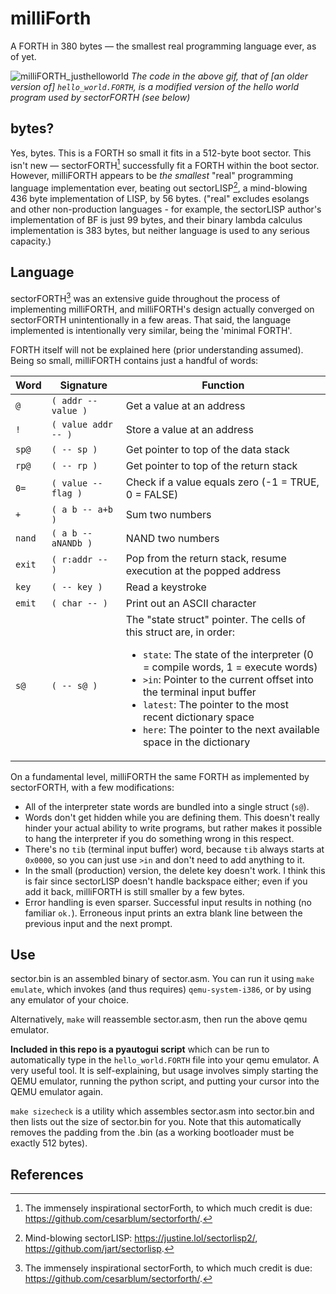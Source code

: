 # milliForth
A FORTH in 380 bytes — the smallest real programming language ever, as of yet.

![milliFORTH_justhelloworld](https://github.com/fuzzballcat/milliForth/assets/57006511/ef3d48cf-1581-4574-8625-8d97b00acaca)
*The code in the above gif, that of \[an older version of\] `hello_world.FORTH`, is a modified version of the hello world program used by sectorFORTH (see below)*

## bytes?

Yes, bytes.  This is a FORTH so small it fits in a 512-byte boot sector.  This isn't new — sectorFORTH[^1] successfully fit a FORTH within the boot sector.  However, milliFORTH appears to be *the smallest* "real" programming language implementation ever, beating out sectorLISP[^2], a mind-blowing 436 byte implementation of LISP, by 56 bytes.  ("real" excludes esolangs and other non-production languages - for example, the sectorLISP author's implementation of BF is just 99 bytes, and their binary lambda calculus implementation is 383 bytes, but neither language is used to any serious capacity.)

## Language

sectorFORTH[^1] was an extensive guide throughout the process of implementing milliFORTH, and milliFORTH's design actually converged on sectorFORTH unintentionally in a few areas.  That said, the language implemented is intentionally very similar, being the 'minimal FORTH'.

FORTH itself will not be explained here (prior understanding assumed).  Being so small, milliFORTH contains just a handful of words:

| Word | Signature | Function |
| ---- | --------- | -------- |
| `@` | `( addr -- value )` | Get a value at an address |
| `!` | `( value addr -- )` | Store a value at an address |
| `sp@` | `( -- sp )` | Get pointer to top of the data stack |
| `rp@` | `( -- rp )` | Get pointer to top of the return stack |
| `0=` | `( value -- flag )` | Check if a value equals zero (-1 = TRUE, 0 = FALSE) |
| `+` | `( a b -- a+b )` | Sum two numbers |
| `nand` | `( a b -- aNANDb )` | NAND two numbers |
| `exit` | `( r:addr -- )` | Pop from the return stack, resume execution at the popped address |
| `key` | `( -- key )` | Read a keystroke |
| `emit` | `( char -- )` | Print out an ASCII character |
| `s@` | `( -- s@ )` | The "state struct" pointer.  The cells of this struct are, in order: <ul><li>`state`: The state of the interpreter (0 = compile words, 1 = execute words)</li><li>`>in`: Pointer to the current offset into the terminal input buffer</li><li>`latest`: The pointer to the most recent dictionary space</li><li>`here`: The pointer to the next available space in the dictionary</li></ul> |

On a fundamental level, milliFORTH the same FORTH as implemented by sectorFORTH, with a few modifications:

- All of the interpreter state words are bundled into a single struct (`s@`).
- Words don't get hidden while you are defining them.  This doesn't really hinder your actual ability to write programs, but rather makes it possible to hang the interpreter if you do something wrong in this respect.
- There's no `tib` (terminal input buffer) word, because `tib` always starts at `0x0000`, so you can just use `>in` and don't need to add anything to it.
- In the small (production) version, the delete key doesn't work.  I think this is fair since sectorLISP doesn't handle backspace either; even if you add it back, milliFORTH is still smaller by a few bytes.
- Error handling is even sparser.  Successful input results in nothing (no familiar `ok.`).  Erroneous input prints an extra blank line between the previous input and the next prompt.

## Use

sector.bin is an assembled binary of sector.asm.  You can run it using `make emulate`, which invokes (and thus requires) `qemu-system-i386`, or by using any emulator of your choice.

Alternatively, `make` will reassemble sector.asm, then run the above qemu emulator.

**Included in this repo is a pyautogui script** which can be run to automatically type in the `hello_world.FORTH` file into your qemu emulator.  A very useful tool.  It is self-explaining, but usage involves simply starting the QEMU emulator, running the python script, and putting your cursor into the QEMU emulator again.

`make sizecheck` is a utility which assembles sector.asm into sector.bin and then lists out the size of sector.bin for you.  Note that this automatically removes the padding from the .bin (as a working bootloader must be exactly 512 bytes).

## References
[^1]: The immensely inspirational sectorForth, to which much credit is due: https://github.com/cesarblum/sectorforth/.
[^2]: Mind-blowing sectorLISP: https://justine.lol/sectorlisp2/, https://github.com/jart/sectorlisp.
